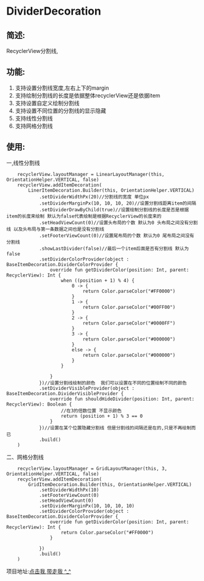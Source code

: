 # DividerDecoration

## 简述: ##

RecyclerView分割线,








## 功能: ##

1. 支持设置分割线宽度,左右上下的margin
2. 支持绘制分割线的长度是依据整体recyclerView还是依据item
3. 支持设置自定义绘制分割线 
4. 支持设置不同位置的分割线的显示隐藏 
5. 支持线性分割线
6. 支持网格分割线


## 使用: ##

一,线性分割线

        recyclerView.layoutManager = LinearLayoutManager(this, OrientationHelper.VERTICAL, false)
        recyclerView.addItemDecoration(
            LinerItemDecoration.Builder(this, OrientationHelper.VERTICAL)
                .setDividerWidthPx(20)//分割线的宽度 单位px
                .setDividerMarginPx(10, 10, 10, 20)//设置分割线距离item的间隔
                .setDividerDrawByChild(true)//设置绘制分割线的长度是否是根据item的长度来绘制 默认为false代表绘制是根据RecyclerView的长度来的
                .setHeadViewCount(0)//设置头布局的个数 默认为0 头布局之间没有分割线 以及头布局与第一条数据之间也是没有分割线
                .setFooterViewCount(0)//设置尾布局的个数 默认为0 尾布局之间没有分割线
                .showLastDivider(false)//最后一个item后面是否有分割线 默认为false
                .setDividerColorProvider(object : BaseItemDecoration.DividerColorProvider {
                    override fun getDividerColor(position: Int, parent: RecyclerView): Int {
                        when ((position + 1) % 4) {
                            0 -> {
                                return Color.parseColor("#FF0000")
                            }
                            1 -> {
                                return Color.parseColor("#00FF00")
                            }
                            2 -> {
                                return Color.parseColor("#0000FF")
                            }
                            3 -> {
                                return Color.parseColor("#000000")
                            }
                            else -> {
                                return Color.parseColor("#000000")
                            }
                        }

                    }
                })//设置分割线绘制的颜色  我们可以设置在不同的位置绘制不同的颜色
                .setDividerVisibleProvider(object : BaseItemDecoration.DividerVisibleProvider {
                    override fun shouldHideDivider(position: Int, parent: RecyclerView): Boolean {
                        //在3的倍数位置 不显示颜色
                        return (position + 1) % 3 == 0
                    }
                })//设置在某个位置隐藏分割线 但是分割线的间隔还是在的,只是不再绘制而已
                .build()
        )

二、网格分割线

        recyclerView.layoutManager = GridLayoutManager(this, 3, OrientationHelper.VERTICAL, false)
        recyclerView.addItemDecoration(
            GridItemDecoration.Builder(this, OrientationHelper.VERTICAL)
                .setDividerWidthPx(10)
                .setFooterViewCount(0)
                .setHeadViewCount(0)
                .setDividerMarginPx(10, 10, 10, 10)
                .setDividerColorProvider(object : BaseItemDecoration.DividerColorProvider {
                    override fun getDividerColor(position: Int, parent: RecyclerView): Int {
                        return Color.parseColor("#FF0000")
                    }

                })
                .build()
        )




项目地址:[点击我,带走我 ^_^](https://github.com/wkkun/DividerDecoration)